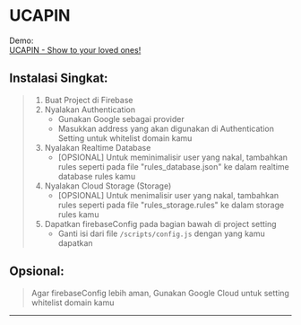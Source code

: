 # UCAPIN
Demo: <br>
[UCAPIN - Show to your loved ones!](https://ucapin.devanka761.my.id/)
## Instalasi Singkat:
> 1. Buat Project di Firebase
> 2. Nyalakan Authentication
>       - Gunakan Google sebagai provider
>       - Masukkan address yang akan digunakan di Authentication Setting untuk whitelist domain kamu
> 3. Nyalakan Realtime Database
>       - [OPSIONAL] Untuk meminimalisir user yang nakal, tambahkan rules seperti pada file "rules_database.json" ke dalam realtime database rules kamu
> 4. Nyalakan Cloud Storage (Storage)
>       - [OPSIONAL] Untuk menimalisir user yang nakal, tambahkan rules seperti pada file "rules_storage.rules" ke dalam storage rules kamu
> 5. Dapatkan firebaseConfig pada bagian bawah di project setting
>       - Ganti isi dari file ```/scripts/config.js``` dengan yang kamu dapatkan
## Opsional:
> Agar firebaseConfig lebih aman, Gunakan Google Cloud untuk setting whitelist domain kamu
<hr>
